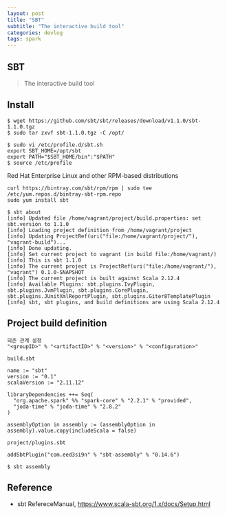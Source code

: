 ```yaml
---
layout: post
title: "SBT"
subtitle: "The interactive build tool"
categories: devlog
tags: spark
---
```


## SBT
> The interactive build tool 

## Install

```
$ wget https://github.com/sbt/sbt/releases/download/v1.1.0/sbt-1.1.0.tgz
$ sudo tar zxvf sbt-1.1.0.tgz -C /opt/
```

```
$ sudo vi /etc/profile.d/sbt.sh
export SBT_HOME=/opt/sbt
export PATH="$SBT_HOME/bin":"$PATH"
$ source /etc/profile
````

Red Hat Enterprise Linux and other RPM-based distributions 

```
curl https://bintray.com/sbt/rpm/rpm | sudo tee /etc/yum.repos.d/bintray-sbt-rpm.repo
sudo yum install sbt
```

```
$ sbt about
[info] Updated file /home/vagrant/project/build.properties: set sbt.version to 1.1.0
[info] Loading project definition from /home/vagrant/project
[info] Updating ProjectRef(uri("file:/home/vagrant/project/"), "vagrant-build")...
[info] Done updating.
[info] Set current project to vagrant (in build file:/home/vagrant/)
[info] This is sbt 1.1.0
[info] The current project is ProjectRef(uri("file:/home/vagrant/"), "vagrant") 0.1.0-SNAPSHOT
[info] The current project is built against Scala 2.12.4
[info] Available Plugins: sbt.plugins.IvyPlugin, sbt.plugins.JvmPlugin, sbt.plugins.CorePlugin, sbt.plugins.JUnitXmlReportPlugin, sbt.plugins.Giter8TemplatePlugin
[info] sbt, sbt plugins, and build definitions are using Scala 2.12.4
```

## Project build definition 

```
의존 관계 설정
"<groupID>" % "<artifactID>" % "<version>" % "<configuration>"
```

`build.sbt`
```
name := "sbt"
version := "0.1"
scalaVersion := "2.11.12"

libraryDependencies ++= Seq(
  "org.apache.spark" %% "spark-core" % "2.2.1" % "provided",
  "joda-time" % "joda-time" % "2.8.2"
)

assemblyOption in assembly := (assemblyOption in assembly).value.copy(includeScala = false)
```

`project/plugins.sbt`
```
addSbtPlugin("com.eed3si9n" % "sbt-assembly" % "0.14.6")
```

```
$ sbt assembly
```

## Reference

* sbt RefereceManual, https://www.scala-sbt.org/1.x/docs/Setup.html